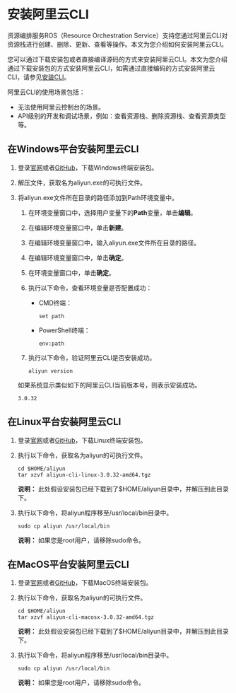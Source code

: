 # 安装阿里云CLI

资源编排服务ROS（Resource Orchestration Service）支持您通过阿里云CLI对资源栈进行创建、删除、更新、查看等操作。本文为您介绍如何安装阿里云CLI。

您可以通过下载安装包或者直接编译源码的方式来安装阿里云CLI。本文为您介绍通过下载安装包的方式安装阿里云CLI，如需通过直接编码的方式安装阿里云CLI，请参见[安装CLI](https://help.aliyun.com/document_detail/90765.html)。

阿里云CLI的使用场景包括：

-   无法使用阿里云控制台的场景。
-   API级别的开发和调试场景，例如：查看资源栈、删除资源栈、查看资源类型等。

## 在Windows平台安装阿里云CLI

1.  登录[官网](https://aliyuncli.alicdn.com/aliyun-cli-windows-latest-amd64.zip)或者[GitHub](https://github.com/aliyun/aliyun-cli/releases)，下载Windows终端安装包。

2.  解压文件，获取名为aliyun.exe的可执行文件。

3.  将aliyun.exe文件所在目录的路径添加到Path环境变量中。

    1.  在环境变量窗口中，选择用户变量下的**Path**变量，单击**编辑**。

    2.  在编辑环境变量窗口中，单击**新建**。

    3.  在编辑环境变量窗口中，输入aliyun.exe文件所在目录的路径。

    4.  在编辑环境变量窗口中，单击**确定**。

    5.  在环境变量窗口中，单击**确定**。

    6.  执行以下命令，查看环境变量是否配置成功：

        -   CMD终端：

            ```
            set path
            ```

        -   PowerShell终端：

            ```
            env:path
            ```

    7.  执行以下命令，验证阿里云CLI是否安装成功。

        ```
        aliyun version
        ```

    如果系统显示类似如下的阿里云CLI当前版本号，则表示安装成功。

    ```
    3.0.32
    ```


## 在Linux平台安装阿里云CLI

1.  登录[官网](https://aliyuncli.alicdn.com/aliyun-cli-linux-3.0.32-amd64.tgz)或者[GitHub](https://github.com/aliyun/aliyun-cli/releases)，下载Linux终端安装包。

2.  执行以下命令，获取名为aliyun的可执行文件。

    ```
    cd $HOME/aliyun
    tar xzvf aliyun-cli-linux-3.0.32-amd64.tgz
    ```

    **说明：** 此处假设安装包已经下载到了$HOME/aliyun目录中，并解压到此目录下。

3.  执行以下命令，将aliyun程序移至/usr/local/bin目录中。

    ```
    sudo cp aliyun /usr/local/bin
    ```

    **说明：** 如果您是root用户，请移除sudo命令。


## 在MacOS平台安装阿里云CLI

1.  登录[官网](https://aliyuncli.alicdn.com/aliyun-cli-macosx-3.0.32-amd64.tgz)或者[GitHub](https://github.com/aliyun/aliyun-cli/releases)，下载MacOS终端安装包。

2.  执行以下命令，获取名为aliyun的可执行文件。

    ```
    cd $HOME/aliyun
    tar xzvf aliyun-cli-macosx-3.0.32-amd64.tgz
    ```

    **说明：** 此处假设安装包已经下载到了$HOME/aliyun目录中，并解压到此目录下。

3.  执行以下命令，将aliyun程序移至/usr/local/bin目录中。

    ```
    sudo cp aliyun /usr/local/bin
    ```

    **说明：** 如果您是root用户，请移除sudo命令。


